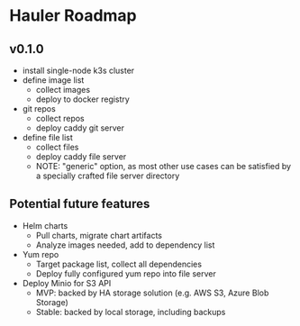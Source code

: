 # Hauler Roadmap

## v0.1.0

- install single-node k3s cluster
- define image list
   - collect images
   - deploy to docker registry
- git repos
   - collect repos
   - deploy caddy git server
- define file list
   - collect files
   - deploy caddy file server
   - NOTE: "generic" option, as most other use cases can be satisfied by a specially crafted file
   server directory


## Potential future features

- Helm charts
   - Pull charts, migrate chart artifacts
   - Analyze images needed, add to dependency list
- Yum repo
   - Target package list, collect all dependencies
   - Deploy fully configured yum repo into file server
- Deploy Minio for S3 API
  - MVP: backed by HA storage solution (e.g. AWS S3, Azure Blob Storage)
  - Stable: backed by local storage, including backups

